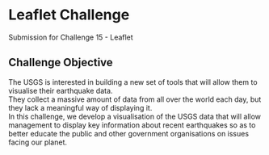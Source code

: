 # Leaflet Challenge
Submission for Challenge 15 - Leaflet

## Challenge Objective
The USGS is interested in building a new set of tools that will allow them to visualise their earthquake data.  
They collect a massive amount of data from all over the world each day, but they lack a meaningful way of displaying it.  
In this challenge, we develop a visualisation of the USGS data that will allow management to display key information about recent earthquakes so as to better educate the public and other government organisations  on issues facing our planet.
